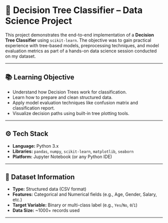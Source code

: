 # 🌳 Decision Tree Classifier – Data Science Project

This project demonstrates the end-to-end implementation of a **Decision Tree Classifier** using `scikit-learn`. The objective was to gain practical experience with tree-based models, preprocessing techniques, and model evaluation metrics as part of a hands-on data science session conducted on my dataset.

---

## 📚 Learning Objective

- Understand how Decision Trees work for classification.
- Learn how to prepare and clean structured data.
- Apply model evaluation techniques like confusion matrix and classification report.
- Visualize decision paths using built-in tree plotting tools.

---

## ⚙️ Tech Stack

- **Language:** Python 3.x  
- **Libraries:** `pandas`, `numpy`, `scikit-learn`, `matplotlib`, `seaborn`
- **Platform:** Jupyter Notebook (or any Python IDE)

---

## 📁 Dataset Information

- **Type:** Structured data (CSV format)
- **Features:** Categorical and Numerical fields (e.g., Age, Gender, Salary, etc.)
- **Target Variable:** Binary or multi-class label (e.g., `Yes`/`No`, `0`/`1`)
- **Data Size:** ~1000+ records used

---